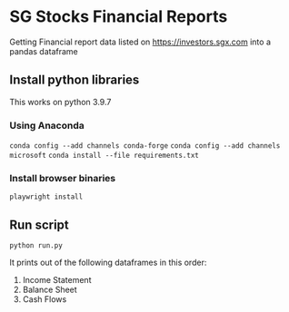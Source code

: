 # SG Stocks Financial Reports

Getting Financial report data listed on https://investors.sgx.com into a pandas dataframe

## Install python libraries

This works on python 3.9.7

### Using Anaconda

`conda config --add channels conda-forge`
`conda config --add channels microsoft`
`conda install --file requirements.txt`

### Install browser binaries

`playwright install`

## Run script

`python run.py`

It prints out of the following dataframes in this order:

1. Income Statement
2. Balance Sheet
3. Cash Flows
